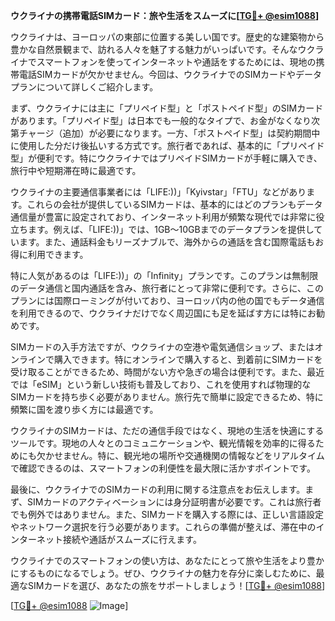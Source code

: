 **ウクライナの携帯電話SIMカード：旅や生活をスムーズに[[TG💪+ @esim1088](https://t.me/s/esim1088)]**

ウクライナは、ヨーロッパの東部に位置する美しい国です。歴史的な建築物から豊かな自然景観まで、訪れる人々を魅了する魅力がいっぱいです。そんなウクライナでスマートフォンを使ってインターネットや通話をするためには、現地の携帯電話SIMカードが欠かせません。今回は、ウクライナでのSIMカードやデータプランについて詳しくご紹介します。

まず、ウクライナには主に「プリペイド型」と「ポストペイド型」のSIMカードがあります。「プリペイド型」は日本でも一般的なタイプで、お金がなくなり次第チャージ（追加）が必要になります。一方、「ポストペイド型」は契約期間中に使用した分だけ後払いする方式です。旅行者であれば、基本的に「プリペイド型」が便利です。特にウクライナではプリペイドSIMカードが手軽に購入でき、旅行中や短期滞在時に最適です。

ウクライナの主要通信事業者には「LIFE:))」「Kyivstar」「FTU」などがあります。これらの会社が提供しているSIMカードは、基本的にはどのプランもデータ通信量が豊富に設定されており、インターネット利用が頻繁な現代では非常に役立ちます。例えば、「LIFE:))」では、1GB～10GBまでのデータプランを提供しています。また、通話料金もリーズナブルで、海外からの通話を含む国際電話もお得に利用できます。

特に人気があるのは「LIFE:))」の「Infinity」プランです。このプランは無制限のデータ通信と国内通話を含み、旅行者にとって非常に便利です。さらに、このプランには国際ローミングが付いており、ヨーロッパ内の他の国でもデータ通信を利用できるので、ウクライナだけでなく周辺国にも足を延ばす方には特にお勧めです。

SIMカードの入手方法ですが、ウクライナの空港や電気通信ショップ、またはオンラインで購入できます。特にオンラインで購入すると、到着前にSIMカードを受け取ることができるため、時間がない方や急ぎの場合は便利です。また、最近では「eSIM」という新しい技術も普及しており、これを使用すれば物理的なSIMカードを持ち歩く必要がありません。旅行先で簡単に設定できるため、特に頻繁に国を渡り歩く方には最適です。

ウクライナのSIMカードは、ただの通信手段ではなく、現地の生活を快適にするツールです。現地の人々とのコミュニケーションや、観光情報を効率的に得るためにも欠かせません。特に、観光地の場所や交通機関の情報などをリアルタイムで確認できるのは、スマートフォンの利便性を最大限に活かすポイントです。

最後に、ウクライナでのSIMカードの利用に関する注意点をお伝えします。まず、SIMカードのアクティベーションには身分証明書が必要です。これは旅行者でも例外ではありません。また、SIMカードを購入する際には、正しい言語設定やネットワーク選択を行う必要があります。これらの準備が整えば、滞在中のインターネット接続や通話がスムーズに行えます。

ウクライナでのスマートフォンの使い方は、あなたにとって旅や生活をより豊かにするものになるでしょう。ぜひ、ウクライナの魅力を存分に楽しむために、最適なSIMカードを選び、あなたの旅をサポートしましょう！[[TG💪+ @esim1088](https://t.me/s/esim1088)]

[[TG💪+ @esim1088](https://t.me/s/esim1088) ![Image](https://i.postimg.cc/Y0z9fWf4/image.png)]